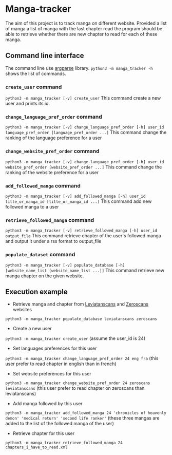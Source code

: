 # Manga-tracker
The aim of this project is to track manga on different website.
Provided a list of manga a list of manga with the last chapter read the program
should be able to retrieve whether there are new chapter to read for each of these
manga.

## Command line interface

The command line use [argparse](https://docs.python.org/3/library/argparse.html) library.
`python3 -m manga_tracker -h` shows the list of commands.

### `create_user` command

`python3 -m manga_tracker [-v] create_user`
This command create a new user and prints its id.

### `change_language_pref_order` command

`python3 -m manga_tracker [-v] change_language_pref_order [-h] user_id language_pref_order [language_pref_order ...]`
This command change the ranking of the language preference for a user

### `change_website_pref_order` command

`python3 -m manga_tracker [-v] change_language_pref_order [-h] user_id website_pref_order [website_pref_order ...]`
This command change the ranking of the website preference for a user

### `add_followed_manga` command

`python3 -m manga_tracker [-v] add_followed_manga [-h] user_id title_or_manga_id [title_or_manga_id ...]`
This command add new followed manga to a user

### `retrieve_followed_manga` command

`python3 -m manga_tracker [-v] retrieve_followed_manga [-h] user_id output_file`
This command retrieve chapter of the user's followed manga and output it under a rss format to output_file

### `populate_dataset` command

`python3 -m manga_tracker [-v] populate_database [-h] [website_name_list [website_name_list ...]]`
This command retrieve new manga chapter on the given website.

## Execution example

- Retrieve manga and chapter from [Leviatanscans](https://leviatanscans.com/) and [Zeroscans](https://zeroscans.com/) websites

`python3 -m manga_tracker populate_database leviatanscans zeroscans`
- Create a new user

`python3 -m manga_tracker create_user` (assume the user_id is 24)
- Set languages preferences for this user

`python3 -m manga_tracker change_language_pref_order 24 eng fra` (this user prefer to read chapter in english than in french)
- Set website preferences for this user

`python3 -m manga_tracker change_website_pref_order 24 zeroscans leviatanscans` (this user prefer to read chapter on zeroscans than leviatanscans)
- Add manga followed by this user

`python3 -m manga_tracker add_followed_manga 24 'chronicles of heavenly demon' 'medical return' 'second life ranker'` (these three mangas are added to the list of the followed manga of the user)
- Retrieve chapter for this user

`python3 -m manga_tracker retrieve_followed_manga 24 chapters_i_have_to_read.xml`

